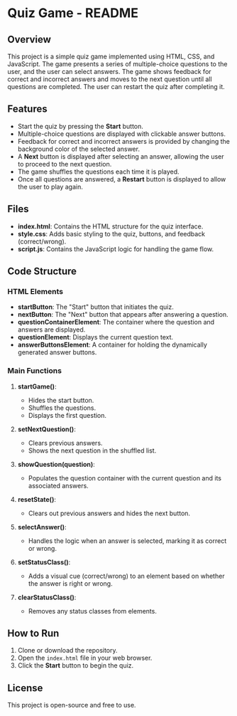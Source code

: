 # Quiz Game - README

## Overview
This project is a simple quiz game implemented using HTML, CSS, and JavaScript. The game presents a series of multiple-choice questions to the user, and the user can select answers. The game shows feedback for correct and incorrect answers and moves to the next question until all questions are completed. The user can restart the quiz after completing it.

## Features
- Start the quiz by pressing the **Start** button.
- Multiple-choice questions are displayed with clickable answer buttons.
- Feedback for correct and incorrect answers is provided by changing the background color of the selected answer.
- A **Next** button is displayed after selecting an answer, allowing the user to proceed to the next question.
- The game shuffles the questions each time it is played.
- Once all questions are answered, a **Restart** button is displayed to allow the user to play again.

## Files
- **index.html**: Contains the HTML structure for the quiz interface.
- **style.css**: Adds basic styling to the quiz, buttons, and feedback (correct/wrong).
- **script.js**: Contains the JavaScript logic for handling the game flow.

## Code Structure
### HTML Elements
- **startButton**: The "Start" button that initiates the quiz.
- **nextButton**: The "Next" button that appears after answering a question.
- **questionContainerElement**: The container where the question and answers are displayed.
- **questionElement**: Displays the current question text.
- **answerButtonsElement**: A container for holding the dynamically generated answer buttons.

### Main Functions
1. **startGame()**:
    - Hides the start button.
    - Shuffles the questions.
    - Displays the first question.

2. **setNextQuestion()**:
    - Clears previous answers.
    - Shows the next question in the shuffled list.

3. **showQuestion(question)**:
    - Populates the question container with the current question and its associated answers.

4. **resetState()**:
    - Clears out previous answers and hides the next button.

5. **selectAnswer()**:
    - Handles the logic when an answer is selected, marking it as correct or wrong.

6. **setStatusClass()**:
    - Adds a visual cue (correct/wrong) to an element based on whether the answer is right or wrong.

7. **clearStatusClass()**:
    - Removes any status classes from elements.

## How to Run
1. Clone or download the repository.
2. Open the `index.html` file in your web browser.
3. Click the **Start** button to begin the quiz.

## License
This project is open-source and free to use.
